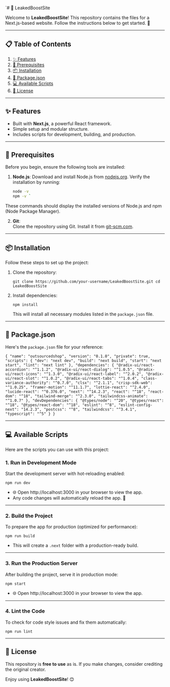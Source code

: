 `# 🌟 LeakedBoostSite

Welcome to **LeakedBoostSite**! This repository contains the files for a Next.js-based website. Follow the instructions below to get started. 🚀

---

## 📋 Table of Contents

1. [✨ Features](#-features)
2. [🔧 Prerequisites](#-prerequisites)
3. [📦 Installation](#-installation)
4. [📜 Package.json](#-packagejson)
5. [💻 Available Scripts](#-available-scripts)
6. [📜 License](#-license)

---

## ✨ Features

- Built with **Next.js**, a powerful React framework.
- Simple setup and modular structure.
- Includes scripts for development, building, and production.

---

## 🔧 Prerequisites

Before you begin, ensure the following tools are installed:

1. **Node.js**:
   Download and install Node.js from [nodejs.org](https://nodejs.org/).
   Verify the installation by running:
   ```bash
   node -v
   npm -v `

These commands should display the installed versions of Node.js and npm (Node Package Manager).

2.  **Git**:\
    Clone the repository using Git. Install it from [git-scm.com](https://git-scm.com/).

* * * * *

📦 Installation
---------------

Follow these steps to set up the project:

1.  Clone the repository:

    `git clone https://github.com/your-username/LeakedBoostSite.git
    cd LeakedBoostSite`

2.  Install dependencies:

    `npm install`

    This will install all necessary modules listed in the `package.json` file.

* * * * *

📜 Package.json
---------------

Here's the `package.json` file for your reference:

`{
  "name": "outsourcedshop",
  "version": "0.1.0",
  "private": true,
  "scripts": {
    "dev": "next dev",
    "build": "next build",
    "start": "next start",
    "lint": "next lint"
  },
  "dependencies": {
    "@radix-ui/react-accordion": "^1.1.2",
    "@radix-ui/react-dialog": "^1.0.5",
    "@radix-ui/react-icons": "^1.3.0",
    "@radix-ui/react-label": "^2.0.2",
    "@radix-ui/react-slot": "^1.0.2",
    "@radix-ui/react-tabs": "^1.0.4",
    "class-variance-authority": "^0.7.0",
    "clsx": "^2.1.1",
    "crisp-sdk-web": "^1.0.25",
    "framer-motion": "^11.1.7",
    "lottie-react": "^2.4.0",
    "lucide-react": "^0.376.0",
    "next": "^14.2.3",
    "react": "^18",
    "react-dom": "^18",
    "tailwind-merge": "^2.3.0",
    "tailwindcss-animate": "^1.0.7"
  },
  "devDependencies": {
    "@types/node": "^20",
    "@types/react": "^18",
    "@types/react-dom": "^18",
    "eslint": "^8",
    "eslint-config-next": "14.2.3",
    "postcss": "^8",
    "tailwindcss": "^3.4.1",
    "typescript": "^5"
  }
}`

* * * * *

💻 Available Scripts
--------------------

Here are the scripts you can use with this project:

### 1\. **Run in Development Mode**

Start the development server with hot-reloading enabled:


`npm run dev`

-   🌐 Open http://localhost:3000 in your browser to view the app.
-   Any code changes will automatically reload the app. 🔄

* * * * *

### 2\. **Build the Project**

To prepare the app for production (optimized for performance):

`npm run build`

-   This will create a `.next` folder with a production-ready build.

* * * * *

### 3\. **Run the Production Server**

After building the project, serve it in production mode:

`npm start`

-   🌐 Open http://localhost:3000 in your browser to view the app.

* * * * *

### 4\. **Lint the Code**

To check for code style issues and fix them automatically:

`npm run lint`

* * * * *

📜 License
----------

This repository is **free to use** as is. If you make changes, consider crediting the original creator.

Enjoy using **LeakedBoostSite**! 😊
